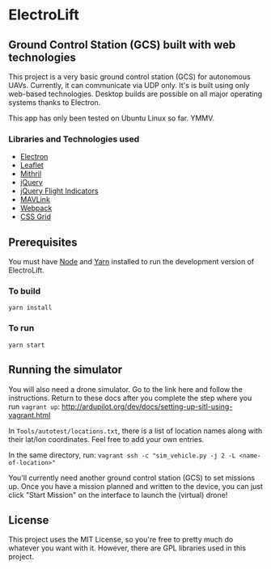 # ElectroLift
## Ground Control Station (GCS) built with web technologies

This project is a very basic ground control station (GCS) for autonomous UAVs. Currently, it can communicate via UDP only. It's is built using only web-based technologies. Desktop builds are possible on all major operating systems thanks to Electron.

This app has only been tested on Ubuntu Linux so far. YMMV.

### Libraries and Technologies used
- [Electron](https://electronjs.org/)
- [Leaflet](http://leafletjs.com/)
- [Mithril](https://mithril.js.org/)
- [jQuery](https://jquery.com/)
- [jQuery Flight Indicators](http://sebmatton.github.io/flightindicators/)
- [MAVLink](http://qgroundcontrol.org/mavlink/start)
- [Webpack](https://webpack.js.org/)
- [CSS Grid](https://developer.mozilla.org/en-US/docs/Web/CSS/CSS_Grid_Layout)

## Prerequisites
You must have [Node](https://nodejs.org/en/) and [Yarn](https://yarnpkg.com/en/) installed to run the development version of ElectroLift.

### To build
`yarn install`

### To run
`yarn start`

## Running the simulator
You will also need a drone simulator. Go to the link here and follow the instructions. Return to these docs after you complete the step where you run `vagrant up`:
http://ardupilot.org/dev/docs/setting-up-sitl-using-vagrant.html

In `Tools/autotest/locations.txt`, there is a list of location names along with their lat/lon coordinates. Feel free to add your own entries.

In the same directory, run:
`vagrant ssh -c "sim_vehicle.py -j 2 -L <name-of-location>"`

You'll currently need another ground control station (GCS) to set missions up. Once you have a mission planned and written to the device, you can just click "Start Mission" on the interface to launch the (virtual) drone!

## License
This project uses the MIT License, so you're free to pretty much do whatever you want with it. However, there are GPL libraries used in this project.